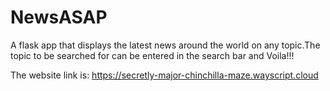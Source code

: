 <h1>NewsASAP</h1>

<p>A flask app that displays the latest news around the world on any topic.The topic to be searched for can be entered in the search bar and Voila!!!</p>

The website link is:
https://secretly-major-chinchilla-maze.wayscript.cloud
